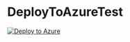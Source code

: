 # DeployToAzureTest

[![Deploy to Azure](https://azuredeploy.net/deploybutton.svg)](https://azuredeploy.net/)
